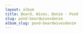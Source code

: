 ```yaml
---
layout: album
title: Beard, Wives, Denim - Pond
slug: pond-beardwivesdenim
album_slug: pond-beardwivesdenim
---
```


